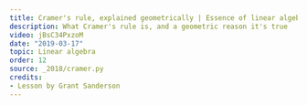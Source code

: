 ```yaml
---
title: Cramer's rule, explained geometrically | Essence of linear algebra, chapter 12
description: What Cramer's rule is, and a geometric reason it's true
video: jBsC34PxzoM
date: "2019-03-17"
topic: Linear algebra
order: 12
source: _2018/cramer.py
credits:
- Lesson by Grant Sanderson
---
```

